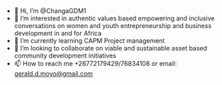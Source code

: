 - 👋 Hi, I’m @ChangaGDM1
- 👀 I’m interested in authentic values based empowering and inclusive conversations on women and youth entrepreneurship and business development in and for Africa  
- 🌱 I’m currently learning CAPM Project management
- 💞️ I’m looking to collaborate on viable and sustainable asset based community development initiatives
- 📫 How to reach me +26772179429/76834108 or email: gerald.d.moyo@gmail.com

<!---
ChangaGDM1/ChangaGDM1 is a ✨ special ✨ repository because its `README.md` (this file) appears on your GitHub profile.
You can click the Preview link to take a look at your changes.
--->
